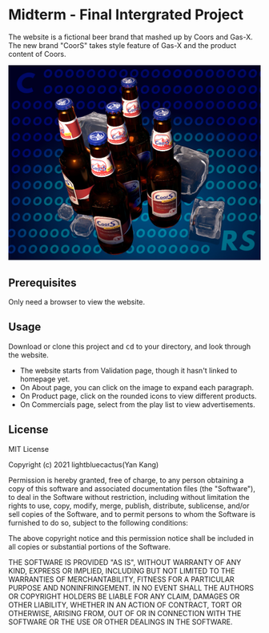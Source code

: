 # Midterm - Final Intergrated Project
The website is a fictional beer brand that mashed up by Coors and Gas-X. The new brand "CoorS" takes style feature of Gas-X and the product content of Coors.

<img src="images/readme-cover.jpg" alt="CoorS promotion">

## Prerequisites
Only need a browser to view the website.

## Usage
Download or clone this project and <kbd>cd</kbd> to your directory, and look through the website.

- The website starts from Validation page, though it hasn't linked to homepage yet.
- On About page, you can click on the image to expand each paragraph.
- On Product page, click on the rounded icons to view different products.
- On Commercials page, select from the play list to view advertisements.

## License
MIT License

Copyright (c) 2021 lightbluecactus(Yan Kang)

Permission is hereby granted, free of charge, to any person obtaining a copy
of this software and associated documentation files (the "Software"), to deal
in the Software without restriction, including without limitation the rights
to use, copy, modify, merge, publish, distribute, sublicense, and/or sell
copies of the Software, and to permit persons to whom the Software is
furnished to do so, subject to the following conditions:

The above copyright notice and this permission notice shall be included in all
copies or substantial portions of the Software.

THE SOFTWARE IS PROVIDED "AS IS", WITHOUT WARRANTY OF ANY KIND, EXPRESS OR
IMPLIED, INCLUDING BUT NOT LIMITED TO THE WARRANTIES OF MERCHANTABILITY,
FITNESS FOR A PARTICULAR PURPOSE AND NONINFRINGEMENT. IN NO EVENT SHALL THE
AUTHORS OR COPYRIGHT HOLDERS BE LIABLE FOR ANY CLAIM, DAMAGES OR OTHER
LIABILITY, WHETHER IN AN ACTION OF CONTRACT, TORT OR OTHERWISE, ARISING FROM,
OUT OF OR IN CONNECTION WITH THE SOFTWARE OR THE USE OR OTHER DEALINGS IN THE
SOFTWARE.
